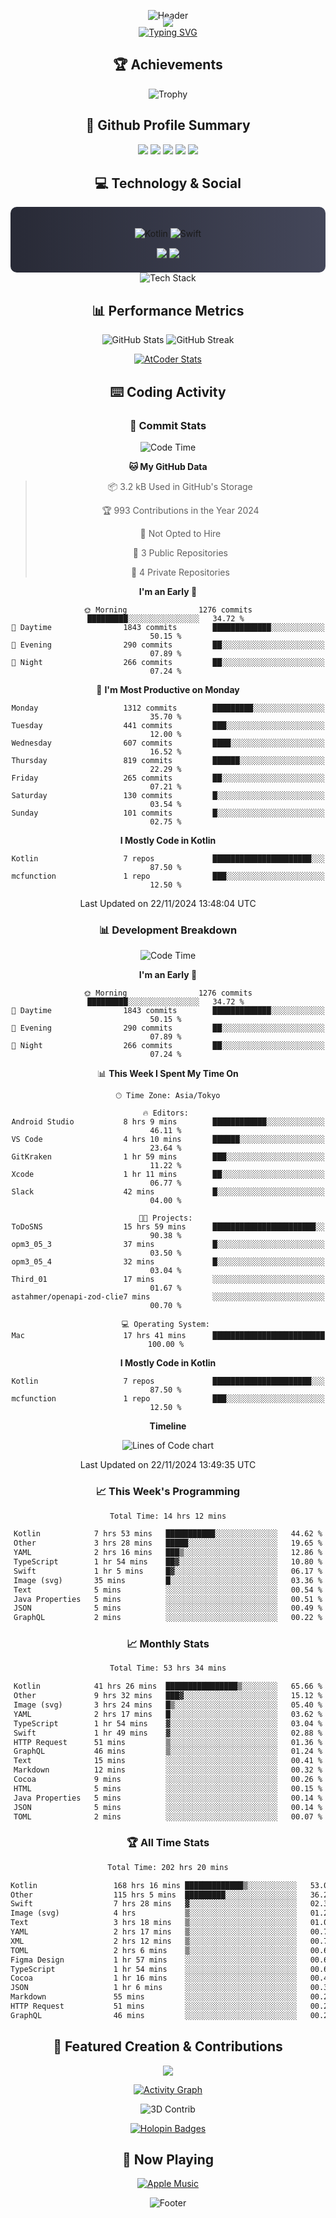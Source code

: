 <div align="center">
  
![Header](https://capsule-render.vercel.app/api?type=waving&color=gradient&customColorList=12&height=300&section=header&text=Welcome%20to%20Batapii's%20Universe&fontSize=50&animation=fadeIn&fontAlignY=40&desc=Android%20Developer%20|%20Kotlin%20LOVE%20)

<div style="margin-top: -20px;">
  <img src="https://readme-typing-svg.herokuapp.com/?lines=Crafting+Android+Experiences;Building+Tomorrow's+Apps+Today;Always+Learning,+Always+Growing&font=Fira%20Code&center=true&width=440&height=45&color=f75c7e&vCenter=true&size=22&pause=1000">
</div>

<a href="https://git.io/typing-svg">
  <img src="https://readme-typing-svg.demolab.com?font=Fira+Code&weight=600&size=28&duration=4000&pause=1000&center=true&vCenter=true&width=800&lines=Hey+there!+I'm+Batapii+%F0%9F%91%8B;Android+Developer+from+Japan+%F0%9F%87%AF%F0%9F%87%B5" alt="Typing SVG" />
</a>

## 🏆 Achievements

![Trophy](https://github-profile-trophy.vercel.app/?username=batapii&theme=onestar&no-frame=true&no-bg=true&column=8&rank=SSS,SS,S,AAA,AA,A,B,C&margin-w=10&margin-h=10)

## 🎯 Github Profile Summary

<div align="center">
  <img src="http://github-profile-summary-cards.vercel.app/api/cards/profile-details?username=batapii&theme=radical" />
  <img src="http://github-profile-summary-cards.vercel.app/api/cards/repos-per-language?username=batapii&theme=radical" />
  <img src="http://github-profile-summary-cards.vercel.app/api/cards/most-commit-language?username=batapii&theme=radical" />
  <img src="http://github-profile-summary-cards.vercel.app/api/cards/stats?username=batapii&theme=radical" />
  <img src="http://github-profile-summary-cards.vercel.app/api/cards/productive-time?username=batapii&theme=radical" />
</div>

## 💻 Technology & Social

<div align="center" style="background: linear-gradient(to right, #282A36, #44475A); padding: 20px; border-radius: 10px;">

![Kotlin](https://img.shields.io/badge/Kotlin-98.3%25-0095D5?style=for-the-badge&logo=kotlin&logoColor=white&labelColor=282A36)
![Swift](https://img.shields.io/badge/Swift-1.7%25-FA7343?style=for-the-badge&logo=swift&logoColor=white&labelColor=282A36)

<div style="margin-top: 15px">
<a href="https://github.com/batapii"><img src="https://img.shields.io/github/followers/batapii?style=for-the-badge&logo=github&label=Follow&color=ff6e96&labelColor=282A36"/></a>
<a href="https://twitter.com/batapii3939"><img src="https://img.shields.io/twitter/follow/batapii?style=for-the-badge&logo=twitter&color=1DA1F2&labelColor=282A36&label=Follow"/></a>
</div>

</div>

<div align="center">
<img src="https://github-readme-tech-stack.vercel.app/api/cards?title=Tech+Stack&align=center&titleAlign=center&fontSize=20&lineHeight=10&lineCount=4&theme=github_dark&width=800&bg=%230D1117&badge=%23161B22&border=%2321262D&titleColor=%2358A6FF&line1=kotlin%2Ckotlin%2C0095D5%3Bandroid%2Candroid%2C00ff00%3Bjetpackcompose%2Cjetpack%2C4285F4%3B&line2=swift%2Cswift%2CFA7343%3Bfirebase%2Cfirebase%2CFFCA28%3Bgithub%2Cgithub%2C181717%3B&line3=typescript%2Ctypescript%2C3178C6%3Bgraphql%2Cgraphql%2CE10098%3Bsupabase%2Csupabase%2C3FCF8E%3B&line4=gradle%2Cgradle%2C02303A%3Bgitkraken%2Cgitkraken%2C179287%3Bpostman%2Cpostman%2CFF6C37%3B" alt="Tech Stack" />
</div>

## 📊 Performance Metrics

<div align="center">

![GitHub Stats](https://github-readme-stats.vercel.app/api?username=batapii&show_icons=true&theme=radical&hide_border=true&bg_color=0D1117)
![GitHub Streak](https://github-readme-streak-stats.herokuapp.com/?user=batapii&theme=radical&hide_border=true&background=0D1117)

[![AtCoder Stats](https://atcoder-readme-stats.vercel.app/stats/batapii3939?theme=dark&show_history=5&width=495)](https://github.com/iwbc-mzk/atcoder-readme-stats)

</div>

## ⌨️ Coding Activity

### 🌟 Commit Stats
<!--START_SECTION:commit-stats-->
![Code Time](http://img.shields.io/badge/Code%20Time-319%20hrs%2014%20mins-blue)

**🐱 My GitHub Data** 

> 📦 3.2 kB Used in GitHub's Storage 
 > 
> 🏆 993 Contributions in the Year 2024
 > 
> 🚫 Not Opted to Hire
 > 
> 📜 3 Public Repositories 
 > 
> 🔑 4 Private Repositories 
 > 
**I'm an Early 🐤** 

```text
🌞 Morning                1276 commits        █████████░░░░░░░░░░░░░░░░   34.72 % 
🌆 Daytime                1843 commits        █████████████░░░░░░░░░░░░   50.15 % 
🌃 Evening                290 commits         ██░░░░░░░░░░░░░░░░░░░░░░░   07.89 % 
🌙 Night                  266 commits         ██░░░░░░░░░░░░░░░░░░░░░░░   07.24 % 
```
📅 **I'm Most Productive on Monday** 

```text
Monday                   1312 commits        █████████░░░░░░░░░░░░░░░░   35.70 % 
Tuesday                  441 commits         ███░░░░░░░░░░░░░░░░░░░░░░   12.00 % 
Wednesday                607 commits         ████░░░░░░░░░░░░░░░░░░░░░   16.52 % 
Thursday                 819 commits         ██████░░░░░░░░░░░░░░░░░░░   22.29 % 
Friday                   265 commits         ██░░░░░░░░░░░░░░░░░░░░░░░   07.21 % 
Saturday                 130 commits         █░░░░░░░░░░░░░░░░░░░░░░░░   03.54 % 
Sunday                   101 commits         █░░░░░░░░░░░░░░░░░░░░░░░░   02.75 % 
```


**I Mostly Code in Kotlin** 

```text
Kotlin                   7 repos             ██████████████████████░░░   87.50 % 
mcfunction               1 repo              ███░░░░░░░░░░░░░░░░░░░░░░   12.50 % 
```




 Last Updated on 22/11/2024 13:48:04 UTC
<!--END_SECTION:commit-stats-->

### 📊 Development Breakdown
<!--START_SECTION:dev-stats-->
![Code Time](http://img.shields.io/badge/Code%20Time-319%20hrs%2014%20mins-blue)

**I'm an Early 🐤** 

```text
🌞 Morning                1276 commits        █████████░░░░░░░░░░░░░░░░   34.72 % 
🌆 Daytime                1843 commits        █████████████░░░░░░░░░░░░   50.15 % 
🌃 Evening                290 commits         ██░░░░░░░░░░░░░░░░░░░░░░░   07.89 % 
🌙 Night                  266 commits         ██░░░░░░░░░░░░░░░░░░░░░░░   07.24 % 
```


📊 **This Week I Spent My Time On** 

```text
🕑︎ Time Zone: Asia/Tokyo

🔥 Editors: 
Android Studio           8 hrs 9 mins        ████████████░░░░░░░░░░░░░   46.11 % 
VS Code                  4 hrs 10 mins       ██████░░░░░░░░░░░░░░░░░░░   23.64 % 
GitKraken                1 hr 59 mins        ███░░░░░░░░░░░░░░░░░░░░░░   11.22 % 
Xcode                    1 hr 11 mins        ██░░░░░░░░░░░░░░░░░░░░░░░   06.77 % 
Slack                    42 mins             █░░░░░░░░░░░░░░░░░░░░░░░░   04.00 % 

🐱‍💻 Projects: 
ToDoSNS                  15 hrs 59 mins      ███████████████████████░░   90.38 % 
opm3_05_3                37 mins             █░░░░░░░░░░░░░░░░░░░░░░░░   03.50 % 
opm3_05_4                32 mins             █░░░░░░░░░░░░░░░░░░░░░░░░   03.04 % 
Third_01                 17 mins             ░░░░░░░░░░░░░░░░░░░░░░░░░   01.67 % 
astahmer/openapi-zod-clie7 mins              ░░░░░░░░░░░░░░░░░░░░░░░░░   00.70 % 

💻 Operating System: 
Mac                      17 hrs 41 mins      █████████████████████████   100.00 % 
```

**I Mostly Code in Kotlin** 

```text
Kotlin                   7 repos             ██████████████████████░░░   87.50 % 
mcfunction               1 repo              ███░░░░░░░░░░░░░░░░░░░░░░   12.50 % 
```



**Timeline**

![Lines of Code chart](https://raw.githubusercontent.com/batapii/batapii/main/assets/bar_graph.png)


 Last Updated on 22/11/2024 13:49:35 UTC
<!--END_SECTION:dev-stats-->

### 📈 This Week's Programming
<!--START_SECTION:wakatime-->

```txt
Total Time: 14 hrs 12 mins

Kotlin            7 hrs 53 mins   ███████████░░░░░░░░░░░░░░   44.62 %
Other             3 hrs 28 mins   █████░░░░░░░░░░░░░░░░░░░░   19.65 %
YAML              2 hrs 16 mins   ███▒░░░░░░░░░░░░░░░░░░░░░   12.86 %
TypeScript        1 hr 54 mins    ██▓░░░░░░░░░░░░░░░░░░░░░░   10.80 %
Swift             1 hr 5 mins     █▓░░░░░░░░░░░░░░░░░░░░░░░   06.17 %
Image (svg)       35 mins         █░░░░░░░░░░░░░░░░░░░░░░░░   03.36 %
Text              5 mins          ░░░░░░░░░░░░░░░░░░░░░░░░░   00.54 %
Java Properties   5 mins          ░░░░░░░░░░░░░░░░░░░░░░░░░   00.51 %
JSON              5 mins          ░░░░░░░░░░░░░░░░░░░░░░░░░   00.49 %
GraphQL           2 mins          ░░░░░░░░░░░░░░░░░░░░░░░░░   00.22 %
```

<!--END_SECTION:wakatime-->

### 📈 Monthly Stats
<!--START_SECTION:wakamonth-->

```txt
Total Time: 53 hrs 34 mins

Kotlin            41 hrs 26 mins  ████████████████▒░░░░░░░░   65.66 %
Other             9 hrs 32 mins   ███▓░░░░░░░░░░░░░░░░░░░░░   15.12 %
Image (svg)       3 hrs 24 mins   █▒░░░░░░░░░░░░░░░░░░░░░░░   05.40 %
YAML              2 hrs 17 mins   █░░░░░░░░░░░░░░░░░░░░░░░░   03.62 %
TypeScript        1 hr 54 mins    ▓░░░░░░░░░░░░░░░░░░░░░░░░   03.04 %
Swift             1 hr 49 mins    ▓░░░░░░░░░░░░░░░░░░░░░░░░   02.88 %
HTTP Request      51 mins         ▒░░░░░░░░░░░░░░░░░░░░░░░░   01.36 %
GraphQL           46 mins         ▒░░░░░░░░░░░░░░░░░░░░░░░░   01.24 %
Text              15 mins         ░░░░░░░░░░░░░░░░░░░░░░░░░   00.41 %
Markdown          12 mins         ░░░░░░░░░░░░░░░░░░░░░░░░░   00.32 %
Cocoa             9 mins          ░░░░░░░░░░░░░░░░░░░░░░░░░   00.26 %
HTML              5 mins          ░░░░░░░░░░░░░░░░░░░░░░░░░   00.15 %
Java Properties   5 mins          ░░░░░░░░░░░░░░░░░░░░░░░░░   00.14 %
JSON              5 mins          ░░░░░░░░░░░░░░░░░░░░░░░░░   00.14 %
TOML              2 mins          ░░░░░░░░░░░░░░░░░░░░░░░░░   00.07 %
```

<!--END_SECTION:wakamonth-->

### 🏆 All Time Stats
<!--START_SECTION:wakaalltime-->

```txt
Total Time: 202 hrs 20 mins

Kotlin                 168 hrs 16 mins █████████████▒░░░░░░░░░░░   53.01 %
Other                  115 hrs 5 mins  █████████░░░░░░░░░░░░░░░░   36.26 %
Swift                  7 hrs 28 mins   ▓░░░░░░░░░░░░░░░░░░░░░░░░   02.36 %
Image (svg)            4 hrs           ▒░░░░░░░░░░░░░░░░░░░░░░░░   01.26 %
Text                   3 hrs 18 mins   ▒░░░░░░░░░░░░░░░░░░░░░░░░   01.04 %
YAML                   2 hrs 17 mins   ▒░░░░░░░░░░░░░░░░░░░░░░░░   00.72 %
XML                    2 hrs 12 mins   ▒░░░░░░░░░░░░░░░░░░░░░░░░   00.70 %
TOML                   2 hrs 6 mins    ▒░░░░░░░░░░░░░░░░░░░░░░░░   00.67 %
Figma Design           1 hr 57 mins    ░░░░░░░░░░░░░░░░░░░░░░░░░   00.62 %
TypeScript             1 hr 54 mins    ░░░░░░░░░░░░░░░░░░░░░░░░░   00.60 %
Cocoa                  1 hr 16 mins    ░░░░░░░░░░░░░░░░░░░░░░░░░   00.40 %
JSON                   1 hr 6 mins     ░░░░░░░░░░░░░░░░░░░░░░░░░   00.35 %
Markdown               55 mins         ░░░░░░░░░░░░░░░░░░░░░░░░░   00.29 %
HTTP Request           51 mins         ░░░░░░░░░░░░░░░░░░░░░░░░░   00.27 %
GraphQL                46 mins         ░░░░░░░░░░░░░░░░░░░░░░░░░   00.25 %
```

<!--END_SECTION:wakaalltime-->


## 🌟 Featured Creation & Contributions

<div align="center">
  <a href="https://github.com/batapii/ToDoSNS">
    <img src="https://github-readme-stats.vercel.app/api/pin/?username=batapii&repo=ToDoSNS&theme=radical&hide_border=true&bg_color=0D1117" />
  </a>

[![Activity Graph](https://github-readme-activity-graph.vercel.app/graph?username=batapii&custom_title=Contribution%20Graph&hide_border=true&theme=radical&bg_color=0D1117)](https://github.com/ashutosh00710/github-readme-activity-graph)

![3D Contrib](./profile-3d-contrib/profile-night-rainbow.svg)

[![Holopin Badges](https://holopin.me/batapii)](https://holopin.io/@batapii)

</div>

## 🎵 Now Playing

<div align="center">
  
[![Apple Music](https://music-profile.rayriffy.com/theme/dark.svg?uid=001005.6598667d2ffd4a10a4f429edd0ba24c4.1156)](https://github.com/rayriffy/apple-music-github-profile)

</div>

![Footer](https://capsule-render.vercel.app/api?type=waving&color=gradient&customColorList=12&height=100&section=footer)

</div>
